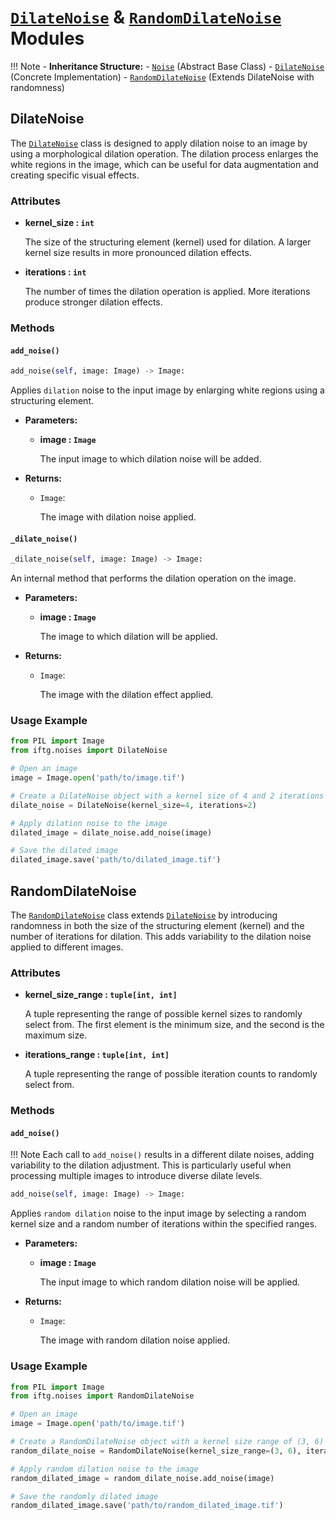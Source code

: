 # **<a href='#dilatenoise-module' style="text-decoration: underline;">`DilateNoise`</a> & <a href='#randomdilatenoise-module' style="text-decoration: underline;">`RandomDilateNoise`</a> Modules**

!!! Note
    - **Inheritance Structure:**
        - <a href='../noise/#noise-module' style="text-decoration: underline;">`Noise`</a> (Abstract Base Class)
        - <a href='#dilatenoise-module' style="text-decoration: underline;">`DilateNoise`</a> (Concrete Implementation)
        - <a href='#randomdilatenoise-module' style="text-decoration: underline;">`RandomDilateNoise`</a> (Extends DilateNoise with randomness)

## **DilateNoise**
The <a href='#dilatenoise-module' style="text-decoration: underline;">`DilateNoise`</a> class is designed to apply dilation noise to an image by using a morphological dilation operation. The dilation process enlarges the white regions in the image, which can be useful for data augmentation and creating specific visual effects. 

### **Attributes**
- **kernel_size : `int`**
    
    The size of the structuring element (kernel) used for dilation. A larger kernel size results in more pronounced dilation effects.

- **iterations : `int`**
    
    The number of times the dilation operation is applied. More iterations produce stronger dilation effects.

### **Methods**

#### **`add_noise()`**
```py
add_noise(self, image: Image) -> Image:
```
Applies `dilation` noise to the input image by enlarging white regions using a structuring element.

- **Parameters:**

    - **image : `Image`** 
        
        The input image to which dilation noise will be added.

- **Returns:**

    - `Image`: 
        
        The image with dilation noise applied.


#### **`_dilate_noise()`**
```py
_dilate_noise(self, image: Image) -> Image:
```
An internal method that performs the dilation operation on the image.

- **Parameters:**

    - **image : `Image`**

        The image to which dilation will be applied.

- **Returns:**
    - `Image`: 
        
        The image with the dilation effect applied.

### Usage Example
```py
from PIL import Image
from iftg.noises import DilateNoise

# Open an image
image = Image.open('path/to/image.tif')

# Create a DilateNoise object with a kernel size of 4 and 2 iterations
dilate_noise = DilateNoise(kernel_size=4, iterations=2)

# Apply dilation noise to the image
dilated_image = dilate_noise.add_noise(image)

# Save the dilated image
dilated_image.save('path/to/dilated_image.tif')

```

## **RandomDilateNoise**
The <a href='#randomdilatenoise-module' style="text-decoration: underline;">`RandomDilateNoise`</a>  class extends <a href='#dilatenoise-module' style="text-decoration: underline;">`DilateNoise`</a> by introducing randomness in both the size of the structuring element (kernel) and the number of iterations for dilation. This adds variability to the dilation noise applied to different images.

### **Attributes**
- **kernel_size_range : `tuple[int, int]`**
    
    A tuple representing the range of possible kernel sizes to randomly select from. The first element is the minimum size, and the second is the maximum size.

- **iterations_range : `tuple[int, int]`**
    
    A tuple representing the range of possible iteration counts to randomly select from.

### **Methods**

#### **`add_noise()`**
!!! Note
    Each call to `add_noise()` results in a different dilate noises, adding variability to the dilation adjustment. This is particularly useful when processing multiple images to introduce diverse dilate levels.

```py
add_noise(self, image: Image) -> Image:
```
Applies `random dilation` noise to the input image by selecting a random kernel size and a random number of iterations within the specified ranges.

- **Parameters:**

    - **image : `Image`** 
        
        The input image to which random dilation noise will be applied.

- **Returns:**

    - `Image`: 
        
        The image with random dilation noise applied.


### Usage Example
```py
from PIL import Image
from iftg.noises import RandomDilateNoise

# Open an image
image = Image.open('path/to/image.tif')

# Create a RandomDilateNoise object with a kernel size range of (3, 6) and iterations range of (1, 3)
random_dilate_noise = RandomDilateNoise(kernel_size_range=(3, 6), iterations_range=(1, 3))

# Apply random dilation noise to the image
random_dilated_image = random_dilate_noise.add_noise(image)

# Save the randomly dilated image
random_dilated_image.save('path/to/random_dilated_image.tif')
```

